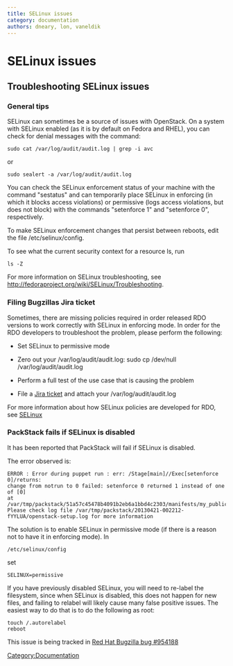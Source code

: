 ```yaml
---
title: SELinux issues
category: documentation
authors: dneary, lon, vaneldik
---
```


# SELinux issues

## Troubleshooting SELinux issues

### General tips

SELinux can sometimes be a source of issues with OpenStack. On a system with SELinux enabled (as it is by default on Fedora and RHEL), you can check for denial messages with the command:

    sudo cat /var/log/audit/audit.log | grep -i avc

or

    sudo sealert -a /var/log/audit/audit.log

You can check the SELinux enforcement status of your machine with the command "sestatus" and can temporarily place SELinux in enforcing (in which it blocks access violations) or permissive (logs access violations, but does not block) with the commands "setenforce 1" and "setenforce 0", respectively.

To make SELinux enforcement changes that persist between reboots, edit the file /etc/selinux/config.

To see what the current security context for a resource ls, run

    ls -Z

For more information on SELinux troubleshooting, see <http://fedoraproject.org/wiki/SELinux/Troubleshooting>.

### Filing Bugzillas Jira ticket

Sometimes, there are missing policies required in order released RDO versions to work correctly with SELinux in enforcing mode. In order for the RDO developers to troubleshoot the problem, please perform the following:

*   Set SELinux to permissive mode
*   Zero out your /var/log/audit/audit.log:
        sudo cp /dev/null /var/log/audit/audit.log

*   Perform a full test of the use case that is causing the problem
*   File a [Jira ticket](https://issues.redhat.com/projects/RDO/issues) and attach your /var/log/audit/audit.log

For more information about how SELinux policies are developed for RDO, see [SELinux](./selinux.md)

### PackStack fails if SELinux is disabled

It has been reported that PackStack will fail if SELinux is disabled.

The error observed is:

    ERROR : Error during puppet run : err: /Stage[main]//Exec[setenforce 0]/returns:
    change from notrun to 0 failed: setenforce 0 returned 1 instead of one of [0]
    at /var/tmp/packstack/51a57c45478b4091b2eb6a1bbd4c2303/manifests/my_public_ip_ring_swift.pp:56
    Please check log file /var/tmp/packstack/20130421-002212-fYYLUA/openstack-setup.log for more information

The solution is to enable SELinux in permissive mode (if there is a reason not to have it in enforcing mode). In

    /etc/selinux/config

set

    SELINUX=permissive

If you have previously disabled SELinux, you will need to re-label the filesystem, since when SELinux is disabled, this does not happen for new files, and failing to relabel will likely cause many false positive issues. The easiest way to do that is to do the following as root:

    touch /.autorelabel
    reboot

This issue is being tracked in [Red Hat Bugzilla bug #954188](http://bugzilla.redhat.com/show_bug.cgi?id=954188)

<Category:Documentation>
